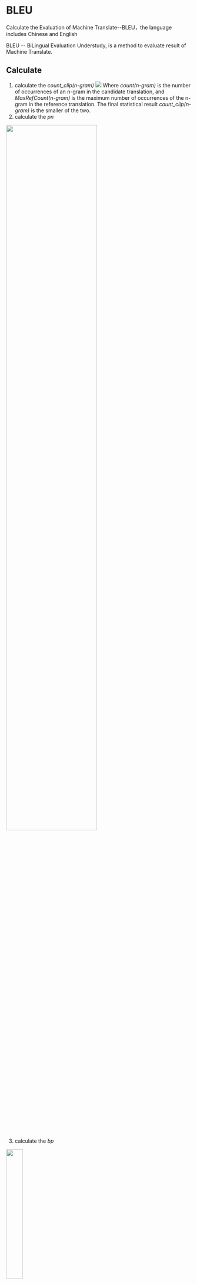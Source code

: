 # BLEU
Calculate the Evaluation of Machine Translate--BLEU，the language includes Chinese and English

BLEU -- BiLingual Evaluation Understudy, is a method to evaluate result of Machine Translate.

## Calculate
1. calculate the _count_clip(n-gram)_
![](https://github.com/baiyyang/BLEU/blob/master/image/count.png)
Where _count(n-gram)_ is the number of occurrences of an n-gram in the candidate translation, and _MaxRefCount(n-gram)_ is the maximum number of occurrences of the n-gram in the reference translation. The final statistical result _count_clip(n-gram)_ is the smaller of the two.
2. calculate the _pn_

<img src="https://github.com/baiyyang/BLEU/blob/master/image/pn.png" width="70%" height="70%" />

3. calculate the _bp_

<img src="https://github.com/baiyyang/BLEU/blob/master/image/bp.png" width="30%" height="30%" />

4. calculate _BLEU_

<img src="https://github.com/baiyyang/BLEU/blob/master/image/bleu.png" width="30%" height="30%" />

## Usage
calculate English BLEU:
>python bleu.py data/candidate_en.txt data/reference_en en

calculate Chinese BLEU:
>python bleu.py data/candidate_ch.txt data/reference_ch ch

## Reference
[BLEU: a Method for Automatic Evaluation of Machine Translation](http://www.aclweb.org/anthology/P02-1040.pdf)

